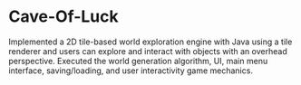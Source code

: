 # Cave-Of-Luck

Implemented a 2D tile-based world exploration engine with Java using a tile renderer and users can explore and
interact with objects with an overhead perspective. Executed the world generation algorithm, UI, main menu interface,
saving/loading, and user interactivity game mechanics.
